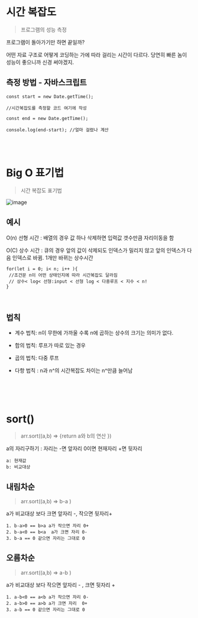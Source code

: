 
# 시간 복잡도

> 프로그램의 성능 측정

프로그램이 돌아가기만 하면 끝일까?

 어떤 자료 구조로 어떻게 코딩하는 가에 따라 걸리는 시간이 다르다. 당연히 빠른 놈이 성능이 좋으니까 신경 써야겠지. 

 ## 측정 방법 - 자바스크립트
```
const start = new Date.getTime();

//시간복잡도를 측정할 코드 여기에 작성

const end = new Date.getTime();

console.log(end-start); //얼마 걸렸나 계산

```


<br/><br/>


# Big O 표기법

> 시간 복잡도 표기법

![image](https://user-images.githubusercontent.com/79133602/160537714-481969ac-1676-4950-a7c5-f83af51889a6.png)



## 예시

O(n) 선형 시간 : 배열의 경우 값 하나 삭제하면 입력값 갯수만큼 자리이동을 함

O(C) 상수 시간 : 큐의 경우 앞의 값이 삭제되도 인덱스가 밀리지 않고 앞의 인덱스가 다음 인덱스로 바뀜. 1개만 바뀌는 상수시간 


```
for(let i = 0; i< n; i++ ){
 //조건문 n이 어떤 상태인지에 따라 시간복잡도 달라짐
 // 상수< log< 선형:input < 선형 log < 다중루프 < 지수 < n!
}
```

<br/>

## 법칙

- 계수 법칙: n이 무한에 가까울 수록 n에 곱하는 상수의 크기는 의미가 없다. 

- 합의 법칙: 루프가 따로 있는 경우 

- 곱의 법칙: 다중 루프

- 다항 법칙 : n과 n^의 시간복잡도 차이는 n^만큼 늘어남 



<br/><br/><br/>






# sort()
    
> arr.sort((a,b) => {return a와 b의 연산 })
        
a의 자리구하기 : 자리는 -면 앞자리 0이면 현재자리 +면 뒷자리
    
    a: 현재값
    b: 비교대상
    
## 내림차순   

> arr.sort((a,b) => b-a )
    
a가 비교대상 보다 크면 앞자리 -, 작으면 뒷자리+
        
            
    1. b-a>0 == b>a a가 작으면 자리 0+
    2. b-a<0 == b<a  a가 크면 자리 0-
    3. b-a == 0 같으면 자리는 그대로 0
   

## 오름차순
  
> arr.sort((a,b) => a-b )

a가 비교대상 보다 작으면 앞자리 - , 크면 뒷자리 +


    1. a-b<0 == a<b a가 작으면 자리 0-
    2. a-b>0 == a>b a가 크면 자리  0+ 
    3. a-b == 0 같으면 자리는 그대로 0 

 


<br/><br/><br/>

